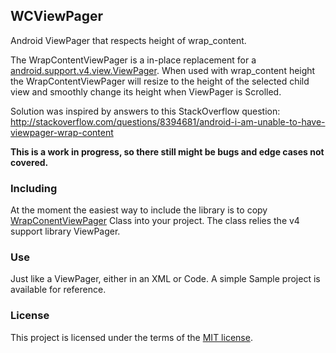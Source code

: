 ## WCViewPager
Android ViewPager that respects height of wrap_content. 

The WrapContentViewPager is a in-place replacement for a [android.support.v4.view.ViewPager](http://developer.android.com/reference/android/support/v4/view/ViewPager.html).
When used with wrap_content height the WrapContentViewPager will resize to the height of the selected child view and smoothly change its height when ViewPager is Scrolled.

Solution was inspired by answers to this StackOverflow question: http://stackoverflow.com/questions/8394681/android-i-am-unable-to-have-viewpager-wrap-content

**This is a work in progress, so there still might be bugs and edge cases not covered.**

### Including
At the moment the easiest way to include the library is to copy [WrapConentViewPager](https://github.com/rnevet/WCViewPager/blob/master/wcviewpager/src/main/java/nevet/me/wcviewpager/WrapContentViewPager.java) Class into your project.
The class relies the v4 support library ViewPager.

### Use
Just like a ViewPager, either in an XML or Code.
A simple Sample project is available for reference.

### License
This project is licensed under the terms of the [MIT license](https://github.com/rnevet/WCViewPager/blob/master/LICENSE).
